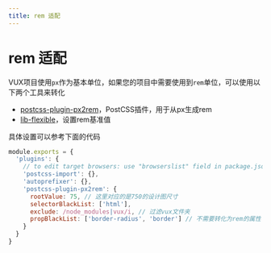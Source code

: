 ```yaml
---
title: rem 适配
---
```


# rem 适配

VUX项目使用`px`作为基本单位，如果您的项目中需要使用到`rem`单位，可以使用以下两个工具来转化

- [postcss-plugin-px2rem](https://github.com/pigcan/postcss-plugin-px2rem)，PostCSS插件，用于从px生成rem
- [lib-flexible](https://github.com/amfe/lib-flexible)，设置rem基准值

具体设置可以参考下面的代码
```js
module.exports = {
  'plugins': {
    // to edit target browsers: use "browserslist" field in package.json
    'postcss-import': {},
    'autoprefixer': {},
    'postcss-plugin-px2rem': {
      rootValue: 75, // 这里对应的是750的设计图尺寸
      selectorBlackList: ['html'],
      exclude: /node_modules|vux/i, // 过滤vux文件夹
      propBlackList: ['border-radius', 'border'] // 不需要转化为rem的属性
    }
  }
}
```
